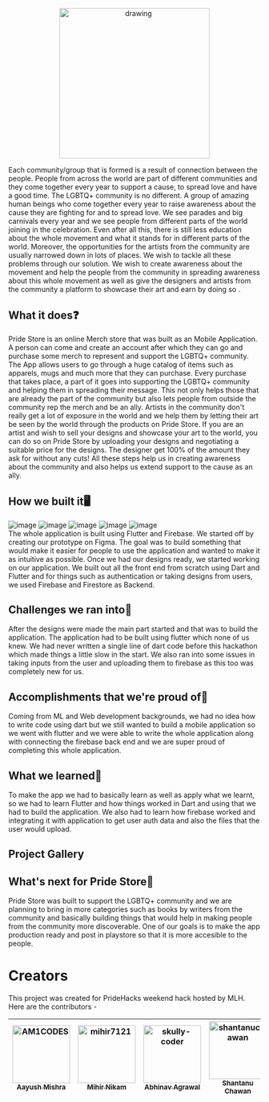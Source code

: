 <p align="center">
<img src="https://github.com/mihir7121/PrideStore/blob/main/Design/ReadmeLogo.png" alt="drawing" width="300"/>
</p>

Each community/group that is formed is a result of connection  between the people. People from across the world are part of different communities and they come together every year to support a cause, to spread love and have a good time. The LGBTQ+ community is no different. A group of amazing human beings who come together every year to raise awareness about the cause they are fighting for and to spread love. We see parades and big carnivals every year and we see people from different parts of the world joining in the celebration. Even after all this, there is still less education about the whole movement and what it stands for in different parts of the world. Moreover, the opportunities for the artists from the community are usually narrowed down in lots of places. We wish to tackle all these problems through our solution. We wish to create awareness about the movement and help the people from the community in spreading awareness about this whole movement as well as give the designers and artists from the community a platform to showcase their art and earn by doing so .

## What it does❓

Pride Store is an online Merch store that was built as an Mobile Application. A person can come and create an account after which they can go and purchase some merch to represent and support the LGBTQ+ community. The App allows users to go through a huge catalog of items such as apparels, mugs and much more that they can purchase. Every purchase that takes place, a part of it goes into supporting the LGBTQ+ community and helping them in spreading their message. This not only helps those that are already the part of the community but also lets people from outside the community rep the merch and be an ally. Artists in the community don't really get a lot of exposure in the world and we help them by letting their art be seen by the world through the products on  Pride Store. If you are an artist and wish to sell your designs and showcase your art to the world, you can do so on Pride Store by uploading your designs and negotiating a suitable price for the designs. The designer get 100% of the amount they ask for without any cuts! All these steps help us in creating awareness about the community and also helps us extend support to the cause  as an ally.
 
## How we built it🖥
![image](https://img.shields.io/badge/Flutter-02569B?style=for-the-badge&logo=flutter&logoColor=white)
![image](https://img.shields.io/badge/Dart-0175C2?style=for-the-badge&logo=dart&logoColor=white)
![image](https://img.shields.io/badge/firebase-ffca28?style=for-the-badge&logo=firebase&logoColor=black)
![image](https://img.shields.io/badge/Figma-F24E1E?style=for-the-badge&logo=figma&logoColor=white)
![image](https://img.shields.io/badge/Canva-%2300C4CC.svg?&style=for-the-badge&logo=Canva&logoColor=white)
</br>
The whole application is built using Flutter and Firebase. We started off by creating our prototype on Figma. The goal was to build something that would make it easier for people to use the application and wanted to make it as intuitive as possible. Once we had our designs ready, we started working on our application. We built out all the front end from scratch using Dart and Flutter and for things such as authentication or taking designs from users, we used Firebase and Firestore as Backend.

## Challenges we ran into🔴
After the designs were made the main part started and that was to build the application. The application  had to be built using flutter which none of us knew. We had never written a single line of dart code before this hackathon which made things a little slow in the start. We also ran into some issues in taking inputs from the user and uploading them to firebase as this too was completely new for us.

## Accomplishments that we're proud of🌟
Coming from ML and Web development backgrounds, we  had no idea how to write code using dart but we still wanted to build a mobile application so we went with flutter and we were able to write the whole application along with connecting the firebase back end and we are super proud of completing this whole application.

## What we learned📕
To make the app we had to basically learn as well as apply what we learnt, so we had to learn Flutter and how things worked in Dart and using that we had to build the application. We also had  to learn how firebase worked and integrating it with application to get user auth data and also the files that the user would upload.

## Project Gallery

## What's next for Pride Store🚀
Pride Store was built to support the LGBTQ+ community and we are planning to bring in more categories such as books by writers from the community and basically building things that would help in making people from the community more discoverable. One of our goals is to make the app production ready and post in playstore so that it is more accesible to the people.

# Creators
This project was created for PrideHacks weekend hack hosted by MLH. Here are the contributors - 
  
| [<img alt="AM1CODES" src="https://media-exp1.licdn.com/dms/image/C4E03AQHh9QSUVSHezg/profile-displayphoto-shrink_200_200/0/1609837566451?e=1629936000&v=beta&t=71K1NDQUXlANObzGkH_1KsA4zoucwv-GQP-f1iOAryc" width="115"><br><sub>Aayush Mishra</sub>](https://github.com/AM1CODES) | [<img alt="mihir7121" src="https://avatars.githubusercontent.com/u/63261772?v=4" width="115"><br><sub>Mihir Nikam</sub>](https://github.com/mihir7121) | [<img alt="skully-coder" src="https://media-exp1.licdn.com/dms/image/C5603AQF-0cw9kKwpeg/profile-displayphoto-shrink_200_200/0/1597752308506?e=1630540800&v=beta&t=3_wv8rt3tfroKmGFycGgPdk-oBQ0moIwLQjNQEnnmdc" width="115"><br><sub>Abhinav Agrawal</sub>](https://github.com/skully-coder) | [<img alt="shantanuchawan" src="https://avatars.githubusercontent.com/u/58027701?s=120&v=4" width="115"><br><sub>Shantanu Chawan</sub>](https://github.com/shantanuchawan)|
| :---: |:---: |:---: |:---:|
